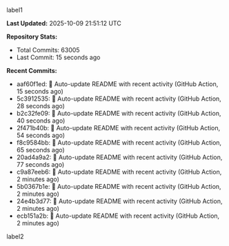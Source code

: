 
label1 
<!-- ACTIVITY_START -->
**Last Updated:** 2025-10-09 21:51:12 UTC

**Repository Stats:**
- Total Commits: 63005
- Last Commit: 15 seconds ago

**Recent Commits:**
- aaf60f1ed: 🤖 Auto-update README with recent activity (GitHub Action, 15 seconds ago)
- 5c3912535: 🤖 Auto-update README with recent activity (GitHub Action, 28 seconds ago)
- b2c32fe09: 🤖 Auto-update README with recent activity (GitHub Action, 40 seconds ago)
- 2f471b40b: 🤖 Auto-update README with recent activity (GitHub Action, 54 seconds ago)
- f8c9584bb: 🤖 Auto-update README with recent activity (GitHub Action, 65 seconds ago)
- 20ad4a9a2: 🤖 Auto-update README with recent activity (GitHub Action, 77 seconds ago)
- c9a87eeb6: 🤖 Auto-update README with recent activity (GitHub Action, 2 minutes ago)
- 5b0367b1e: 🤖 Auto-update README with recent activity (GitHub Action, 2 minutes ago)
- 24e4b3d77: 🤖 Auto-update README with recent activity (GitHub Action, 2 minutes ago)
- ecb151a2b: 🤖 Auto-update README with recent activity (GitHub Action, 2 minutes ago)
<!-- ACTIVITY_END -->

label2
